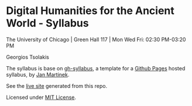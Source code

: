 # Digital Humanities for the Ancient World - Syllabus

The University of Chicago | Green Hall 117 | Mon Wed Fri: 02:30 PM-03:20 PM

Georgios Tsolakis




The syllabus is base on [gh-syllabus](https://github.com/jan-martinek/gh-syllabus), a template for a [Github Pages](https://pages.github.com) hosted syllabus, by [Jan Martinek](https://github.com/jan-martinek/gh-syllabus/tree/gh-pages).

See the [live site](https://tsolakisgeo.github.io/DHAW202/) generated from this repo.

Licensed under [MIT License](./LICENSE).
